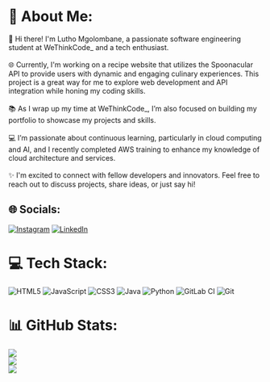 # 💫 About Me:
👋 Hi there! I'm Lutho Mgolombane, a passionate software engineering student at WeThinkCode_ and a tech enthusiast.<br><br>🌐 Currently, I'm working on a recipe website that utilizes the Spoonacular API to provide users with dynamic and engaging culinary experiences. This project is a great way for me to explore web development and API integration while honing my coding skills.<br><br>📚 As I wrap up my time at WeThinkCode_, I’m also focused on building my portfolio to showcase my projects and skills. <br><br>💻 I’m passionate about continuous learning, particularly in cloud computing and AI, and I recently completed AWS training to enhance my knowledge of cloud architecture and services.<br><br>✨ I'm excited to connect with fellow developers and innovators. Feel free to reach out to discuss projects, share ideas, or just say hi!<br>


## 🌐 Socials:
[![Instagram](https://img.shields.io/badge/Instagram-%23E4405F.svg?logo=Instagram&logoColor=white)](https://instagram.com/https://www.instagram.com/lutho_mgolombane/) [![LinkedIn](https://img.shields.io/badge/LinkedIn-%230077B5.svg?logo=linkedin&logoColor=white)](https://linkedin.com/in/https://www.linkedin.com/in/lutho-mgolombane/) 

# 💻 Tech Stack:
![HTML5](https://img.shields.io/badge/html5-%23E34F26.svg?style=for-the-badge&logo=html5&logoColor=white) ![JavaScript](https://img.shields.io/badge/javascript-%23323330.svg?style=for-the-badge&logo=javascript&logoColor=%23F7DF1E) ![CSS3](https://img.shields.io/badge/css3-%231572B6.svg?style=for-the-badge&logo=css3&logoColor=white) ![Java](https://img.shields.io/badge/java-%23ED8B00.svg?style=for-the-badge&logo=openjdk&logoColor=white) ![Python](https://img.shields.io/badge/python-3670A0?style=for-the-badge&logo=python&logoColor=ffdd54) ![GitLab CI](https://img.shields.io/badge/gitlab%20CI-%23181717.svg?style=for-the-badge&logo=gitlab&logoColor=white) ![Git](https://img.shields.io/badge/git-%23F05033.svg?style=for-the-badge&logo=git&logoColor=white)
# 📊 GitHub Stats:
![](https://github-readme-stats.vercel.app/api?username=luthomgo&theme=buefy&hide_border=false&include_all_commits=false&count_private=false)<br/>
![](https://github-readme-streak-stats.herokuapp.com/?user=luthomgo&theme=buefy&hide_border=false)<br/>
![](https://github-readme-stats.vercel.app/api/top-langs/?username=luthomgo&theme=buefy&hide_border=false&include_all_commits=false&count_private=false&layout=compact)
